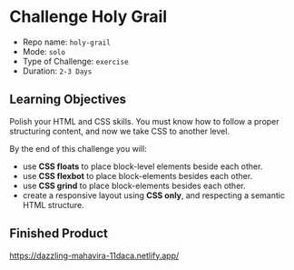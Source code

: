 # Challenge Holy Grail

* Repo name: `holy-grail`
* Mode: `solo`
* Type of Challenge: `exercise`
* Duration: `2-3 Days`

## Learning Objectives

Polish your HTML and CSS skills. You must know how to follow a proper structuring content, and now we take CSS to another level.

By the end of this challenge you will:

- use **CSS floats** to place block-level elements beside each other.
- use **CSS flexbot** to place block-elements besides each other.
- use **CSS grind** to place block-elements besides each other.
- create a responsive layout using **CSS only**, and respecting a semantic HTML structure.

## Finished Product

https://dazzling-mahavira-11daca.netlify.app/